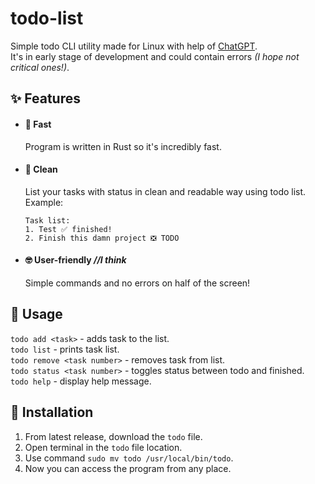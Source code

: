 # todo-list
Simple todo CLI utility made for Linux with help of [ChatGPT](https://openai.com/blog/chatgpt/).\
 It's in early stage of development and could contain errors *(I hope not critical ones!)*.
## ✨ Features
- #### 🦀 Fast
    Program is written in Rust so it's incredibly fast.
- #### 🚀 Clean
    List your tasks with status in clean and readable way using todo list.\
    Example:
    ```
    Task list:
    1. Test ✅ finished!
    2. Finish this damn project ❎ TODO
- #### 🤓 User-friendly *//I think*
    Simple commands and no errors on half of the screen!
## 📔 Usage
`todo add <task>` - adds task to the list.\
`todo list` - prints task list.\
`todo remove <task number>` - removes task from list.\
`todo status <task number>` - toggles status between todo and finished.\
`todo help` - display help message.

## 🔧 Installation
1. From latest release, download the `todo` file.
2. Open terminal in the `todo` file location.
3. Use command `sudo mv todo /usr/local/bin/todo`.
4. Now you can access the program from any place.
